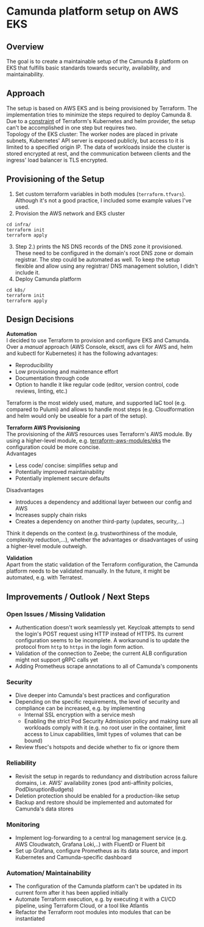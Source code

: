 # Camunda platform setup on AWS EKS

## Overview
The goal is to create a maintainable setup of the Camunda 8 platform
on EKS that fulfills basic standards towards security, availability, and maintainability.


## Approach
The setup is based on AWS EKS and is being provisioned by Terraform. The implementation
tries to minimize the steps required to deploy Camunda 8.
Due to a [constraint](https://registry.terraform.io/providers/hashicorp/kubernetes/latest/docs#stacking-with-managed-kubernetes-cluster-resources)
of Terraform's Kubernetes and helm provider, the setup can't be accomplished in one
step but requires two.   
Topology of the EKS cluster: The worker nodes are placed in private subnets,
Kubernetes' API server is exposed publicly, but access to it is limited to a specified
origin IP. The data of workloads inside the cluster is stored encrypted at rest, and
the communication between clients and the ingress' load balancer is TLS encrypted.


## Provisioning of the Setup
1. Set custom terraform variables in both modules (`terraform.tfvars`).
  Although it's not a good practice, I included some example values I've used.
2. Provision the AWS network and EKS cluster
  ```
  cd infra/
  terraform init
  terraform apply
  ```
3. Step 2.) prints the NS DNS records of the DNS zone it provisioned. These need to
  be configured in the domain's root DNS zone or domain registrar. The step could
  be automated as well. To keep the setup flexible and allow using any
  registrar/ DNS management solution, I didn't include it.
4. Deploy Camunda platform
  ```
  cd k8s/
  terraform init
  terraform apply
  ```


## Design Decisions
**Automation**   
I decided to use Terraform to provision and configure EKS and Camunda. Over a _manual_
approach (AWS Console, eksctl, aws cli for AWS and, helm and kubectl for Kubernetes)
it has the following advantages:
- Reproducibility
- Low provisioning and maintenance effort
- Documentation through code
- Option to handle it like regular code (editor, version control, code reviews, linting, etc.)

Terraform is the most widely used, mature, and supported IaC tool (e.g. compared to Pulumi) and
allows to handle most steps (e.g. Cloudformation and helm would only be useable for a part
of the setup).

**Terraform AWS Provisioning**   
The provisioning of the AWS resources uses Terraform's AWS module. By using a
higher-level module, e.g. [terraform-aws-modules/eks](https://registry.terraform.io/modules/terraform-aws-modules/eks/aws/latest)
the configuration could be more concise.   
Advantages
- Less code/ concise: simplifies setup and
- Potentially improved maintainability
- Potentially implement secure defaults

Disadvantages   
- Introduces a dependency and additional layer between our config and AWS
- Increases supply chain risks
- Creates a dependency on another third-party (updates, security,...)

Think it depends on the context (e.g. trustworthiness of the module, complexity reduction,...),
whether the advantages or disadvantages of using a higher-level module outweigh.

**Validation**   
Apart from the static validation of the Terraform configuration, the Camunda platform
needs to be validated manually. In the future, it might be automated, e.g. with Terratest.

## Improvements / Outlook / Next Steps
### Open Issues / Missing Validation
- Authentication doesn't work seamlessly yet. Keycloak attempts to send the login's
  POST request using HTTP instead of HTTPS. Its current configuration seems to be incomplete.
  A workaround is to update the protocol from `http` to `https` in the login
  form action.
- Validation of the connection to Zeebe; the current ALB configuration might not support gRPC calls yet
- Adding Prometheus scrape annotations to all of Camunda's components

### Security
- Dive deeper into Camunda's best practices and configuration
- Depending on the specific requirements, the level of security and compliance can be increased, e.g. by implementing
  - Internal SSL encryption with a service mesh
  - Enabling the strict Pod Security Admission policy and making sure all workloads
    comply with it (e.g. no root user in the container, limit access to Linux capabilities,
    limit types of volumes that can be bound)
- Review tfsec's hotspots and decide whether to fix or ignore them

### Reliability
- Revisit the setup in regards to redundancy and distribution across failure domains, i.e. AWS' availability zones (pod anti-affinity policies, PodDisruptionBudgets)
- Deletion protection should be enabled for a production-like setup
- Backup and restore should be implemented and automated for Camunda's data stores

### Monitoring
- Implement log-forwarding to a central log management service (e.g. AWS Cloudwatch, Grafana Loki,..) with FluentD or Fluent bit
- Set up Grafana, configure Prometheus as its data source, and import Kubernetes and Camunda-specific dashboard

### Automation/ Maintainability
- The configuration of the Camunda platform can't be updated in its current form after it has been applied initially
- Automate Terraform execution, e.g. by executing it with a CI/CD pipeline, using Terraform Cloud, or a tool like Atlantis
- Refactor the Terraform root modules into modules that can be instantiated
